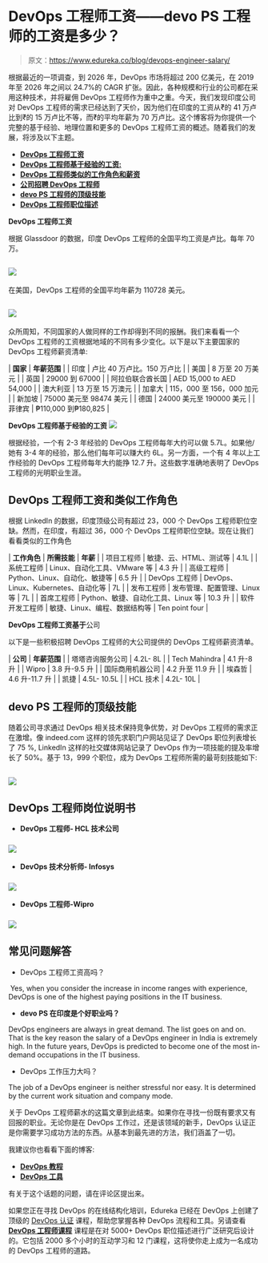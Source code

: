 # DevOps 工程师工资——devo PS 工程师的工资是多少？

> 原文：<https://www.edureka.co/blog/devops-engineer-salary/>

根据最近的一项调查，到 2026 年，DevOps 市场将超过 200 亿美元，在 2019 年至 2026 年之间以 24.7%的 CAGR 扩张。因此，各种规模和行业的公司都在采用这种技术，并将雇佣 DevOps 工程师作为重中之重。今天，我们发现印度公司对 DevOps 工程师的需求已经达到了天价，因为他们在印度的工资从₹的 41 万卢比到₹的 15 万卢比不等，而₹的平均年薪为 70 万卢比。这个博客将为你提供一个完整的基于经验、地理位置和更多的 DevOps 工程师工资的概述。随着我们的发展，将涉及以下主题。

*   [**DevOps 工程师工资**](#India)
*   [**DevOps 工程师基于经验的工资:**](#experience)
*   [**DevOps 工程师类似的工作角色和薪资**](#Roles)
*   [**公司招聘 DevOps 工程师**](#Hiring)
*   [**devo PS 工程师的顶级技能**](#Skills)
*   [**DevOps 工程师职位描述**](#Description)

**DevOps 工程师工资**

根据 Glassdoor 的数据，印度 DevOps 工程师的全国平均工资是卢比。每年 70 万。

## **![](img/58dc7138f5b1a359182d146e54805750.png)**

在美国，DevOps 工程师的全国平均年薪为 110728 美元。

## **![](img/baeb6827d46d8d6fc45950309a81dd62.png)**

众所周知，不同国家的人做同样的工作却得到不同的报酬。我们来看看一个 DevOps 工程师的工资根据地域的不同有多少变化。以下是以下主要国家的 DevOps 工程师薪资清单:

| **国家** | **年薪范围** |
| 印度 | 卢比 40 万卢比。150 万卢比 |
| 美国 | 8 万至 20 万美元 |
| 英国 | 29000 到 67000 |
| 阿拉伯联合酋长国 | AED 15,000 to AED 54,000 |
| 澳大利亚 | 13 万至 15 万澳元 |
| 加拿大 | 115，000 至 156，000 加元 |
| 新加坡 | 75000 美元至 98474 美元 |
| 德国 | 24000 美元至 190000 美元 |
| 菲律宾 | ₱110,000 到₱180,825 |

**DevOps 工程师基于经验的工资** ![](img/34f4ad7deda0d0e5321b775b4c451887.png)

根据经验，一个有 2-3 年经验的 DevOps 工程师每年大约可以做 5.7L。如果他/她有 3-4 年的经验，那么他们每年可以赚大约 6L。另一方面，一个有 4 年以上工作经验的 DevOps 工程师每年大约能挣 12.7 升。这些数字准确地表明了 DevOps 工程师的光明职业生涯。

## **DevOps 工程师工资和类似工作角色**

根据 LinkedIn 的数据，印度顶级公司有超过 23，000 个 DevOps 工程师职位空缺。然而，在印度，有超过 36，000 个 DevOps 工程师职位空缺。现在让我们看看类似的工作角色

| **工作角色** | **所需技能** | **年薪** |
| 项目工程师 | 敏捷、云、HTML、测试等 | 4.1L |
| 系统工程师 | Linux、自动化工具、VMware 等 | 4.3 升 |
| 高级工程师 | Python、Linux、自动化、敏捷等 | 6.5 升 |
| DevOps 工程师 | DevOps、Linux、Kubernetes、自动化等 | 7L |
| 发布工程师 | 发布管理、配置管理、Linux 等 | 7L |
| 首席工程师 | Python、敏捷、自动化工具、Linux 等 | 10.3 升 |
| 软件开发工程师 | 敏捷、Linux、编程、数据结构等 | Ten point four |

**DevOps 工程师工资基于**公司

以下是一些积极招聘 DevOps 工程师的大公司提供的 DevOps 工程师薪资清单。

| **公司** | **年薪范围** |
| 塔塔咨询服务公司 | 4.2L- 8L |
| Tech Mahindra | 4.1 升-8 升 |
| Wipro | 3.8 升-9.5 升 |
| 国际商用机器公司 | 4.2 升至 11.9 升 |
| 埃森哲 | 4.6 升-11.7 升 |
| 凯捷 | 4.5L- 10.5L |
| HCL 技术 | 4.2L- 10L |

## **devo PS 工程师的顶级技能**

随着公司寻求通过 DevOps 相关技术保持竞争优势，对 DevOps 工程师的需求正在激增。像 indeed.com 这样的领先求职门户网站见证了 DevOps 职位列表增长了 75 %, LinkedIn 这样的社交媒体网站记录了 DevOps 作为一项技能的提及率增长了 50%。基于 13，999 个职位，成为 DevOps 工程师所需的最苛刻技能如下:

## ![](img/e9aab068fd2e5e3eacb12ab5a77b4386.png)

## **DevOps 工程师岗位说明书**

*   **DevOps 工程师- HCL 技术公司**

### **![](img/26c601f30ccd790411a206f51b13fa9d.png)**

*   **DevOps 技术分析师- Infosys**

### **![](img/41daadc133f8606b0f61c1c0d95ee701.png)**

*   **DevOps 工程师-Wipro**

### **![](img/d6f34a663823ce48a6def309157b18cb.png)**

## **常见问题解答**

*   DevOps 工程师工资高吗？

 Yes, when you consider the increase in income ranges with experience, DevOps is one of the highest paying positions in the IT business.

*   **devo PS 在印度是个好职业吗？**

DevOps engineers are always in great demand. The list goes on and on. That is the key reason the salary of a DevOps engineer in India is extremely high. In the future years, DevOps is predicted to become one of the most in-demand occupations in the IT business.

*   DevOps 工作压力大吗？

The job of a DevOps engineer is neither stressful nor easy. It is determined by the current work situation and company mode.

关于 DevOps 工程师薪水的这篇文章到此结束。如果你在寻找一份既有要求又有回报的职业。无论你是在 DevOps 工作过，还是该领域的新手，DevOps 认证正是你需要学习成功方法的东西。从基本到最先进的方法，我们涵盖了一切。

我建议你也看看下面的博客:

*   **[DevOps 教程](https://www.edureka.co/blog/devops-tutorial)**
*   [**DevOps 工具**](https://www.edureka.co/blog/top-10-devops-tools/)

有关于这个话题的问题，请在评论区提出来。

如果您正在寻找 DevOps 的在线结构化培训，Edureka 已经在 DevOps 上创建了顶级的 [DevOps 认证](https://www.edureka.co/devops-certification-training) 课程，帮助您掌握各种 DevOps 流程和工具。另请查看 [**DevOps 工程师课程**](https://www.edureka.co/masters-program/devops-engineer-training) 课程是在对 5000+ DevOps 职位描述进行广泛研究后设计的。它包括 2000 多个小时的互动学习和 12 门课程，这将使你走上成为一名成功的 DevOps 工程师的道路。